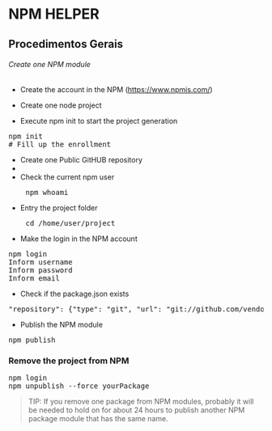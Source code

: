 
# NPM HELPER

## Procedimentos Gerais

###### Create one NPM module

- Create the account in the NPM (https://www.npmjs.com/)

- Create one node project

- Execute npm init to start the project generation
<pre>
npm init
# Fill up the enrollment
</pre>

- Create one Public GitHUB repository
- 
- Check the current npm user
<pre>
	npm whoami
</pre>

- Entry the project folder
<pre>
	cd /home/user/project
</pre>

- Make the login in the NPM account
<pre>
npm login
Inform username
Inform password
Inform email
</pre>

- Check if the package.json exists

<pre class="code-style">
"repository": {"type": "git", "url": "git://github.com/vendor/project"}
</pre>

- Publish the NPM module

<pre>
npm publish
</pre>

### Remove the project from NPM

<pre>
npm login
npm unpublish --force yourPackage
</pre>

> TIP: If you remove one package from NPM modules, probably it will be needed to hold on for about 24 hours to publish
> another NPM package module that has the same name.
